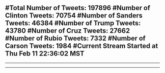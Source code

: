 #Total Number of Tweets: 197896 
#Number of Clinton Tweets: 70754
#Number of Sanders Tweets: 46384
#Number of Trump Tweets: 43780
#Number of Cruz Tweets: 27662
#Number of Rubio Tweets: 7332
#Number of Carson Tweets: 1984
#Current Stream Started at Thu Feb 11 22:36:02 MST
---
---
---
